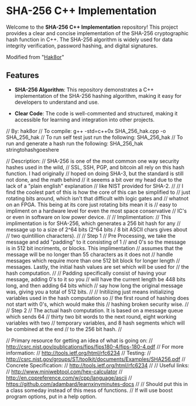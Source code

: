 # SHA-256 C++ Implementation

Welcome to the **SHA-256 C++ Implementation** repository! This project provides a clear and concise implementation of the SHA-256 cryptographic hash function in C++. The SHA-256 algorithm is widely used for data integrity verification, password hashing, and digital signatures.

Modified from "[Hak8or](https://gist.github.com/hak8or/8794351)"

## Features

- **SHA-256 Algorithm**: This repository demonstrates a C++ implementation of the SHA-256 hashing algorithm, making it easy for developers to understand and use.

- **Clear Code**: The code is well-commented and structured, making it accessible for learning and integration into other projects.


// By: hak8or
// To compile: g++ -std=c++0x SHA_256_hak.cpp -o SHA_256_hak
// To run self test just run the following: SHA_256_hak
// To run and generate a hash run the following: SHA_256_hak stringtohashgoeshere

// Description: 
//	SHA-256 is one of the most common one way security hashes used in the wild,
//	SSL, SSH, PGP, and bitcoin all rely on this hash function. I had originally
//	hoped on doing SHA-3, but the standard is still not done, and the math behind
//	it seeems a bit over my head due to the lack of a "plain english" explanation
//	like NIST provided for SHA-2.
//
//	I find the coolest part of this is how the core of this can be simplified to
//	just rotating bits around, which isn't that difficult with logic gates and
//	whatnot on an FPGA. This being at its core just rotating bits mean it is
//	easy to impliment on a hardware level for even the most space conservative 
//	IC's or even in software on low power device.
//
// Implimentation:
//	This implimentation is for SHA-256, which generates a 256 bit hash for any
//	message up to a size of 2^64 bits (2^64 bits / 8 bit ASCII chars gives about
//	two quintillion characters).
//
//	Step 1
//	Pre Processing, we take the message and add "padding" to it consisting of 1 
// 	and 0's so the message is in 512 bit incriments, or blocks. This implimentation
//	assumes that the message will be no longer than 55 characters as it does not
//	handle messages which require more than one 512 bit block for longer length
//	messages. Lastly, the initial hash values are set which will be used for
//	the hash computation.
//
//	Padding specifically consist of having your message, adding 0's to it so you
//	will have the current length be 448 bits long, and then adding 64 bits which
//	say how long the original message was, giving you a total of 512 bits.
//
//	Initilizing just means initializing variables used in the hash computation so
//	the first round of hashing does not start with 0's, which would make this
//	hashing broken security wise.
//
//		Step 2
//	The actual hash computation. It is based on a message queue which sends 64
//	thirty two bit words to the next round, eight working variables with two
//	temporary variables, and 8 hash segments which will be combined at the end
//	to the 256 bit hash.
//

// Primary resource for getting an idea of what is going on: 
//	http://csrc.nist.gov/publications/fips/fips180-4/fips-180-4.pdf
// For more information:
//	http://tools.ietf.org/html/rfc6234
// Testing:
//	http://csrc.nist.gov/groups/ST/toolkit/documents/Examples/SHA256.pdf
// Concrete Specification:
//	http://tools.ietf.org/html/rfc6234
//
// Useful links:
//	http://www.miniwebtool.com/hex-calculator
//	http://en.cppreference.com/w/cpp/language/ascii
//	https://github.com/adambard/learnxinyminutes-docs
//
// Should put this in a class someday instead of this mess of functions.
// If will use boost program options, put in a help option.
